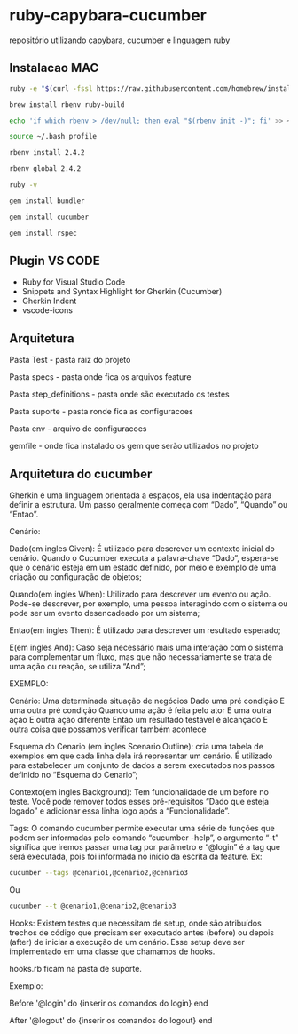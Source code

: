 # ruby-capybara-cucumber
repositório utilizando capybara, cucumber e linguagem ruby

## Instalacao MAC


```sh
ruby -e "$(curl -fssl https://raw.githubusercontent.com/homebrew/install/master/install)"
```


```sh
brew install rbenv ruby-build
```


```sh
echo 'if which rbenv > /dev/null; then eval "$(rbenv init -)"; fi' >> ~/.bash
```


```sh
source ~/.bash_profile
```


```sh
rbenv install 2.4.2
```


```sh
rbenv global 2.4.2
```


```sh
ruby -v
```

```sh
gem install bundler
```

```sh
gem install cucumber
```


```sh
gem install rspec
```


## Plugin VS CODE

- Ruby for Visual Studio Code
- Snippets and Syntax Highlight for Gherkin (Cucumber)
- Gherkin Indent
- vscode-icons


## Arquitetura

Pasta Test - pasta raiz do projeto

Pasta specs - pasta onde fica os arquivos feature

Pasta step_definitions - pasta onde são executado os testes

Pasta suporte - pasta ronde fica as configuracoes

Pasta env - arquivo de configuracoes

gemfile - onde fica instalado os gem que serão utilizados no projeto

## Arquitetura do cucumber

Gherkin é uma linguagem orientada a espaços, ela usa indentação para definir a estrutura. Um passo geralmente começa com “Dado”, “Quando” ou “Entao”.

Cenário: 

Dado(em ingles Given): É utilizado para descrever um contexto inicial do cenário. Quando o Cucumber executa a palavra-chave “Dado”, espera-se que o cenário esteja em um estado definido, por meio e exemplo de uma criação ou configuração de objetos;

Quando(em ingles When): Utilizado para descrever um evento ou ação. Pode-se descrever, por exemplo, uma pessoa interagindo com o sistema ou pode ser um evento desencadeado por um sistema;

Entao(em ingles Then): É utilizado para descrever um resultado esperado;

E(em ingles And): Caso seja necessário mais uma interação com o sistema para complementar um fluxo, mas que não necessariamente se trata de uma ação ou reação, se utiliza “And”;

EXEMPLO: 

Cenário: Uma determinada situação de negócios
    Dado uma pré condição
    E uma outra pré condição
    Quando uma ação é feita pelo ator
    E uma outra ação
    E outra ação diferente
    Então um resultado testável é alcançado
    E outra coisa que possamos verificar também acontece


Esquema do Cenario (em ingles Scenario Outline): cria uma tabela de exemplos em que cada linha dela irá representar um cenário. É utilizado para estabelecer um conjunto de dados a serem executados nos passos definido no “Esquema do Cenario”;

Contexto(em ingles Background): Tem funcionalidade de um before no teste. Você pode remover todos esses pré-requisitos “Dado que esteja logado” e adicionar essa linha logo após a “Funcionalidade”.

Tags: O comando cucumber permite executar uma série de funções que podem ser informadas pelo comando “cucumber -help”, o argumento “-t” significa que iremos passar uma tag por parâmetro e “@login” é a tag que será executada, pois foi informada no início da escrita da feature.
Ex:

```sh
cucumber --tags @cenario1,@cenario2,@cenario3
```
Ou

```sh
cucumber --t @cenario1,@cenario2,@cenario3
```


Hooks: Existem testes que necessitam de setup, onde são atribuídos trechos de código que precisam ser executado antes (before) ou depois (after) de iniciar a execução de um cenário. Esse setup deve ser implementado em uma classe que chamamos de hooks.

hooks.rb ficam na pasta de suporte.

Exemplo: 

Before '@login' do
  {inserir os comandos do login}
end

After '@logout' do
  {inserir os comandos do logout}
end